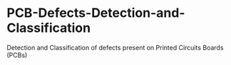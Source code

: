 # PCB-Defects-Detection-and-Classification
Detection and Classification of defects present on Printed Circuits Boards (PCBs)
